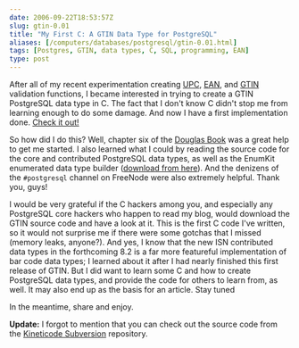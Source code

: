 ```yaml
--- 
date: 2006-09-22T18:53:57Z
slug: gtin-0.01
title: "My First C: A GTIN Data Type for PostgreSQL"
aliases: [/computers/databases/postgresql/gtin-0.01.html]
tags: [Postgres, GTIN, data types, C, SQL, programming, EAN]
type: post
---
```


<p>After all of my recent experimentation creating <a href="/computers/databases/postgresql/plpgsql_upc_validation.html" title="Validating UPCs with PL/pgSQL">UPC</a>, <a href="/computers/databases/postgresql/ean_validation.html" title="Corrected PostgreSQL EAN Functions">EAN</a>, and <a href="/computers/programming/perl/stepped_series.html" title="Stepped Series of Numbers in Perl">GTIN</a> validation functions, I became interested in trying to create a GTIN PostgreSQL data type in C. The fact that I don't know C didn't stop me from learning enough to do some damage. And now I have a first implementation done. <a href="http://pgfoundry.org/frs/?group_id=1000229" title="Download the GTIN data type">Check it out!</a></p>

<p>So how did I do this? Well, chapter six of the <a href="https://www.amazon.com/exec/obidos/ASIN/0672327562/justatheory-20" title="&#x201c;PostgreSQL (2nd Edition)&#x201d; by Douglas and Douglas">Douglas Book</a> was a great help to get me started. I also learned what I could by reading the source code for the core and contributed PostgreSQL data types, as well as the EnumKit enumerated data type builder (<a href="http://developer.postgresql.org/~adunstan/" title="Andrew Dunstan at PostgreSQL.org">download from here</a>). And the denizens of the <code>#postgresql</code> channel on FreeNode were also extremely helpful. Thank you, guys!</p>

<p>I would be very grateful if the C hackers among you, and especially any PostgreSQL core hackers who happen to read my blog, would download the GTIN source code and have a look at it. This is the first C code I've written, so it would not surprise me if there were some gotchas that I missed (memory leaks, anyone?). And yes, I know that the new ISN contributed data types in the forthcoming 8.2 is a far more featureful implementation of bar code data types; I learned about it after I had nearly finished this first release of GTIN. But I did want to learn some C and how to create PostgreSQL data types, and provide the code for others to learn from, as well. It may also end up as the basis for an article. Stay tuned</p>

<p>In the meantime, share and enjoy.</p>

<p><strong>Update:</strong> I forgot to mention that you can check out the source code from the <a href="https://svn.kineticode.com/gtin/trunk/" title="The GTIN Subversion trunk"> Kineticode Subversion</a> repository.</p>
